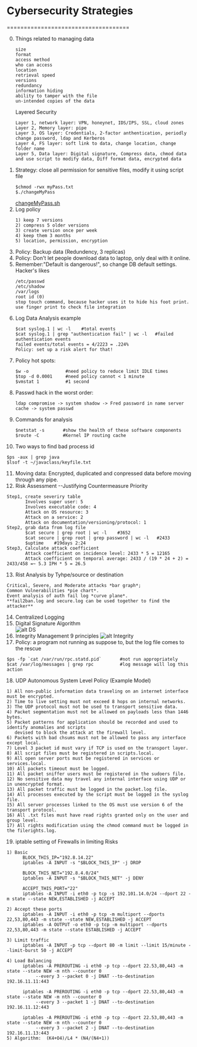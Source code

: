 # Cybersecurity Strategies
====================================  

0. Things related to managing data
   ```
   size
   format
   access method
   who can access
   location
   retrieval speed
   versions
   redundancy
   information hiding
   ability to tamper with the file
   un-intended copies of the data
   ```
   Layered Security
   ```
   Layer 1, network layer: VPN, honeynet, IDS/IPS, SSL, cloud zones
   Layer 2, Memory layer: pipe
   Layer 3, OS layer: Credentials, 2-factor anthentication, periodly change password, ldap and Kerberos
   Layer 4, FS layer: soft link to data, change location, change folder name
   Layer 5, Data layer: Digital signature, Compress data, chmod data and use script to modify data, Diff format data, encrypted data
   ```
1. Strategy: close all permission for sensitive files, modify it using script file
   ```
   $chmod -rwx myPass.txt
   $./changeMyPass
   ```
   [changeMyPass.sh](https://github.com/mndarren/Code-Lib/blob/master/Data_Security_lib/resource/bash_code/readPass.sh)
2. Log policy
   ```
   1) keep 7 versions
   2) compress 5 older versions
   3) create version once per week
   4) keep them 3 months
   5) location, permission, encryption
   ```
3. Policy: Backup data (Redundency, 3 replicas)
4. Policy: Don't let people download data to laptop, only deal with it online.
5. Remember:"Default is dangerous!", so change DB default settings.  
   Hacker's likes
   ```
   /etc/passwd
   /etc/shadow
   /var/logs
   root id (0)
   stop touch command, because hacker uses it to hide his foot print. use finger print to check file integration
   ```
6. Log Data Analysis example
   ```
   $cat syslog.1 | wc -l    #total events
   $cat syslog.1 | grep "authentication fail" | wc -l   #failed authentication events
   failed events/total events = 4/2223 = .224%
   Policy: set up a risk alert for that!
   ```
7. Policy hot spots:
   ```
   $w -o              #need policy to reduce limit IDLE times
   $top -d 0.0001     #need policy cannot < 1 minute
   $vmstat 1          #1 second
   ```
8. Passwd hack in the worst order:
   ```
   ldap compromise -> system shadow -> Fred password in name server cache -> system passwd
   ```
9. Commands for analysis
   ```
   $netstat -s       #show the health of these software components
   $route -C         #Kernel IP routing cache
   ```
10. Two ways to find bad process id
   ```
   $ps -aux | grep java
   $lsof -t ~/javaclass/keyfile.txt
   ```
11. Moving data: Encrypted, duplicated and conpressed data before moving through any pipe.
12. Risk Assessment --Justifying Countermeasure Priority
   ```
   Step1, create severiry table
          Involves super user: 5
          Involves executable code: 4
          Attack on OS resource: 3
          Attack on a service: 2
          Attack on documentation/versioning/protocol: 1
   Step2, grab data from log file
          $cat secure | grep root | wc -l    #3652
          $cat secure | grep root | grep password | wc -l   #2433
          $uptime    #19days 2:24
   Step3, Calculate attack coefficient
          Attack coefficient on incidence level: 2433 * 5 = 12165
          Attack coefficient on temporal average: 2433 / (19 * 24 + 2) = 2433/458 =~ 5.3 IPH * 5 = 26.5
   ```
13. Rist Analysis by Tyhpe/source or destination
   ```
   Critical, Severe, and Moderate attacks *bar graph*;
   Common Vulnerabilities *pie chart*.
   Event analysis of auth fail log *curve plane*.
   **fail2ban.log and secure.log can be used together to find the attacker**
   ```
14. Centralized Logging
15. Digital Signature Algorithm<br/>
   ![alt DS](https://github.com/mndarren/Code-Lib/blob/master/Data_Security_lib/resource/pic/DS.PNG)
16. Integrity Management 9 principles
   ![alt Integrity](https://github.com/mndarren/Code-Lib/blob/master/Data_Security_lib/resource/pic/Integrity9principles.PNG)
17. Policy: a program not running as suppose to, but the log file comes to the rescue  
   ```
   $ps -fp `cat /var/run/rpc.statd.pid`       #not run appropriately
   $cat /var/log/messages | grep rpc          #log message will log this action
   ```
18. UDP Autonomous System Level Policy (Example Model)
   ```
   1) All non-public information data traveling on an internet interface must be encrypted.
   2) Time to live setting must not exceed 8 hops on internal networks.
   3) The UDP protocol must not be used to transport sensitive data.
   4) Packet segmentation must not be allowed on payloads less than 1446 bytes.
   5) Packet patterns for application should be recorded and used to identify anomalies and scripts
      devised to block the attack at the firewall level.
   6) Packets with bad chsums must not be allowed to pass any interface except local.
   7) Level 3 packet id must vary if TCP is used on the transport layer.
   8) All script files must be registered in scripts.local.
   9) All open server ports must be registered in services or services.local.
   10) All packets timeout must be logged.
   11) All packet sniffer users must be registered in the sudoers file.
   12) No sensitive data may travel any internal interface using UDP or in unencrypted format.
   13) All packet traffic must be logged in the packet.log file.
   14) All processes executed by the script must be logged in the syslog file.
   15) All server processes linked to the OS must use version 6 of the transport protocol.
   16) All .txt files must have read rights granted only on the user and group level.
   17) All rights modification using the chmod command must be logged in the filerights.log.
   ```
19. iptable setting of Firewalls in limiting Risks
   ```
   1) Basic
         BLOCK_THIS_IP="192.8.14.22"
         iptables -A INPUT -s "$BLOCK_THIS_IP" -j DROP

         BLOCK_THIS_NET="192.8.4.0/24"
         iptables -A INPUT -s "$BLOCK_THIS_NET" -j DENY

         ACCEPT_THIS_PORT="22"
         iptables -A INPUT -i eth0 -p tcp -s 192.101.14.0/24 --dport 22 -m state --state NEW,ESTABLISHED -j ACCEPT

   2) Accept these ports
         iptables -A INPUT -i eth0 -p tcp -m multiport --dports 22,53,80,443 -m state --state NEW,ESTABLISHED -j ACCEPT
         iptables -A OUTPUT -o eth0 -p tcp -m multiport --dports 22,53,80,443 -m state --state ESTABLISHED -j ACCEPT

   3) Limit traffic
         iptables -A INPUT -p tcp --dport 80 -m limit --limit 15/minute --limit-burst 50 -j ACCEPT

   4) Load Balancing
         iptables -A PREROUTING -i eth0 -p tcp --dport 22.53,80,443 -m state --state NEW -m nth --counter 0
              --every 3 --packet 0 -j DNAT --to-destination 192.16.11.11:443

         iptables -A PREROUTING -i eth0 -p tcp --dport 22.53,80,443 -m state --state NEW -m nth --counter 0
              --every 3 --packet 1 -j DNAT --to-destination 192.16.11.12:443

         iptables -A PREROUTING -i eth0 -p tcp --dport 22.53,80,443 -m state --state NEW -m nth --counter 0
              --every 3 --packet 2 -j DNAT --to-destination 192.16.11.13:443
   5) Algorithm:  (K4+O4)/L4 * (N4/(N4+1))
   ```